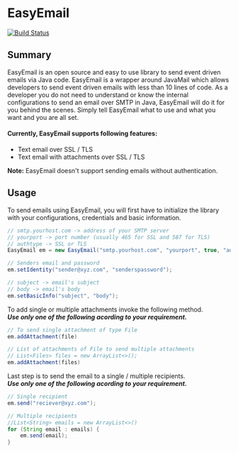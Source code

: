 # EasyEmail

[![Build Status](https://travis-ci.com/akshay0709/easyemail.svg?token=odjGeysjx21sHAzR3xQp&branch=master)](https://travis-ci.com/akshay0709/easyemail)

## Summary

EasyEmail is an open source and easy to use library to send event driven emails via Java code.
EasyEmail is a wrapper around JavaMail which allows developers to send event driven emails with less than 10 lines of code.
As a developer you do not need to understand or know the internal configurations to send an email over SMTP in Java, EasyEmail will do it for you behind the scenes. 
Simply tell EasyEmail what to use and what you want and you are all set.

#### Currently, EasyEmail supports following features:
 - Text email over SSL / TLS
 - Text email with attachments over SSL / TLS
 
**Note:** EasyEmail doesn't support sending emails without authentication.

## Usage

To send emails using EasyEmail, you will first have to initialize the library with your configurations, credentials and basic information.

```java
// smtp.yourhost.com -> address of your SMTP server
// yourport -> port number (usually 465 for SSL and 587 for TLS)
// authtype -> SSL or TLS
EasyEmail em = new EasyEmail("smtp.yourhost.com", "yourport", true, "authtype");

// Senders email and password
em.setIdentity("sender@xyz.com", "senderspassword");

// subject -> email's subject
// body -> email's body
em.setBasicInfo("subject", "body");
```
To add single or multiple attachments invoke the following method.</br>
***Use only one of the following acording to your requirement.***

```java
// To send single attachment of type File
em.addAttachment(file)

// List of attachments of File to send multiple attachments
// List<Files> files = new ArrayList<>();
em.addAttachment(files)
```

Last step is to send the email to a single / multiple recipients.</br>
***Use only one of the following acording to your requirement.***

```java
// Single recipient
em.send("reciever@xyz.com");

// Multiple recipients
//List<String> emails = new ArrayList<>()
for (String email : emails) {
    em.send(email);
}
```
